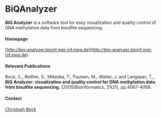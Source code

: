 # BiQAnalyzer

__BiQ Analyzer__ is a software tool for easy visualization and quality control of DNA methylation data 
from bisulfite sequencing.

#### Homepage

[http://biq-analyzer.bioinf.mpi-inf.mpg.de](http://biq-analyzer.bioinf.mpi-inf.mpg.de)

#### Relevant Publications

Bock, C., Reither, S., Mikeska, T., Paulsen, M., Walter, J. and Lengauer, T., 
__BiQ Analyzer: visualization and quality control for DNA methylation data from bisulfite sequencing.__
(2005)Bioinformatics, 21(21), pp.4067-4068.

#### Contact

[Christoph Bock](mailto:biq-analyzer@bioproject.de)
